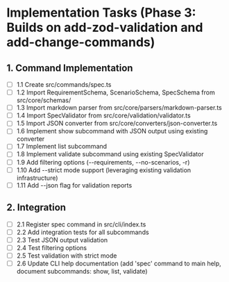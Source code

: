 # Implementation Tasks (Phase 3: Builds on add-zod-validation and add-change-commands)

## 1. Command Implementation
- [ ] 1.1 Create src/commands/spec.ts
- [ ] 1.2 Import RequirementSchema, ScenarioSchema, SpecSchema from src/core/schemas/
- [ ] 1.3 Import markdown parser from src/core/parsers/markdown-parser.ts
- [ ] 1.4 Import SpecValidator from src/core/validation/validator.ts
- [ ] 1.5 Import JSON converter from src/core/converters/json-converter.ts
- [ ] 1.6 Implement show subcommand with JSON output using existing converter
- [ ] 1.7 Implement list subcommand
- [ ] 1.8 Implement validate subcommand using existing SpecValidator
- [ ] 1.9 Add filtering options (--requirements, --no-scenarios, -r)
- [ ] 1.10 Add --strict mode support (leveraging existing validation infrastructure)
- [ ] 1.11 Add --json flag for validation reports

## 2. Integration
- [ ] 2.1 Register spec command in src/cli/index.ts
- [ ] 2.2 Add integration tests for all subcommands
- [ ] 2.3 Test JSON output validation
- [ ] 2.4 Test filtering options
- [ ] 2.5 Test validation with strict mode
- [ ] 2.6 Update CLI help documentation (add 'spec' command to main help, document subcommands: show, list, validate)